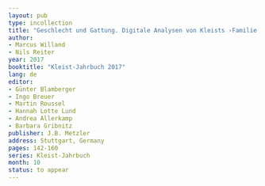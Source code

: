 ```yaml
---
layout: pub
type: incollection
title: "Geschlecht und Gattung. Digitale Analysen von Kleists ›Familie Schroffenstein‹"
author:
- Marcus Willand
- Nils Reiter
year: 2017
booktitle: "Kleist-Jahrbuch 2017"
lang: de
editor:
- Günter Blamberger
- Ingo Breuer
- Martin Roussel
- Hannah Lotte Lund
- Andrea Allerkamp
- Barbara Gribnitz
publisher: J.B. Metzler
address: Stuttgart, Germany
pages: 142-160
series: Kleist-Jahrbuch
month: 10
status: to appear
---
```


